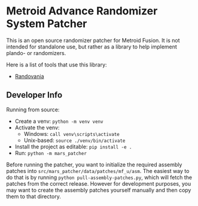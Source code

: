 # Metroid Advance Randomizer System Patcher

This is an open source randomizer patcher for Metroid Fusion. It is not intended for standalone use, but rather as a library to help implement plando- or randomizers.  

Here is a list of tools that use this library:
- [Randovania](https://randovania.org/)

## Developer Info
Running from source:
- Create a venv: `python -m venv venv`
- Activate the venv:
  - Windows: `call venv\scripts\activate`
  - Unix-based: `source ./venv/bin/activate`
- Install the project as editable: `pip install -e .`
- Run: `python -m mars_patcher`

Before running the patcher, you want to initialize the required assembly patches into `src/mars_patcher/data/patches/mf_u/asm`.
The easiest way to do that is by running `python pull-assembly-patches.py`, which will fetch the patches from the correct release.
However for development purposes, you may want to create the assembly patches yourself manually and then copy them to that directory.
